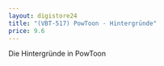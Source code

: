 ```yaml
---
layout: digistore24
title: "(VBT-517) PowToon - Hintergründe"
price: 9.6
---
```

<p>Die Hintergr&#xFC;nde in PowToon</p>
